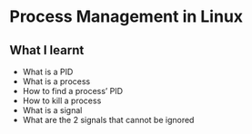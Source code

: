 # Process Management in Linux

## What I learnt
- What is a PID
- What is a process
- How to find a process’ PID
- How to kill a process
- What is a signal
- What are the 2 signals that cannot be ignored
